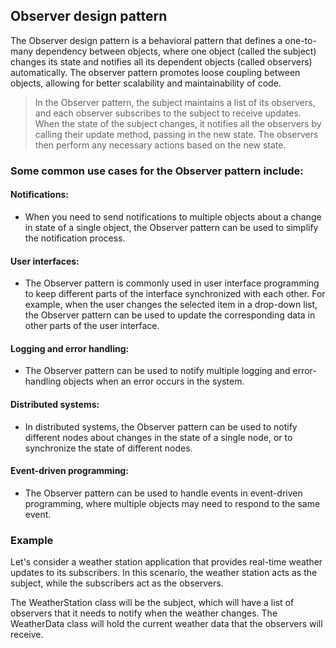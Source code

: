 ## Observer design pattern

The Observer design pattern is a behavioral pattern that defines a one-to-many dependency between objects, where one object (called the subject) changes its state and notifies all its dependent objects (called observers) automatically. The observer pattern promotes loose coupling between objects, allowing for better scalability and maintainability of code.

> In the Observer pattern, the subject maintains a list of its observers, and each observer subscribes to the subject to receive updates. When the state of the subject changes, it notifies all the observers by calling their update method, passing in the new state. The observers then perform any necessary actions based on the new state.

### Some common use cases for the Observer pattern include:

#### Notifications: 
* When you need to send notifications to multiple objects about a change in state of a single object, the Observer pattern can be used to simplify the notification process.

#### User interfaces: 
* The Observer pattern is commonly used in user interface programming to keep different parts of the interface synchronized with each other. For example, when the user changes the selected item in a drop-down list, the Observer pattern can be used to update the corresponding data in other parts of the user interface.

#### Logging and error handling: 
* The Observer pattern can be used to notify multiple logging and error-handling objects when an error occurs in the system.

#### Distributed systems: 
* In distributed systems, the Observer pattern can be used to notify different nodes about changes in the state of a single node, or to synchronize the state of different nodes.

#### Event-driven programming: 
* The Observer pattern can be used to handle events in event-driven programming, where multiple objects may need to respond to the same event.


### Example

Let's consider a weather station application that provides real-time weather updates to its subscribers. In this scenario, the weather station acts as the subject, while the subscribers act as the observers.

The WeatherStation class will be the subject, which will have a list of observers that it needs to notify when the weather changes. The WeatherData class will hold the current weather data that the observers will receive.